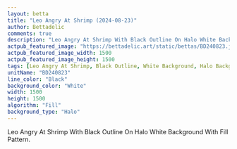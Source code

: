 ```yaml
---
layout: betta
title: "Leo Angry At Shrimp (2024-08-23)"
author: Bettadelic
comments: true
description: "Leo Angry At Shrimp With Black Outline On Halo White Background With Fill Pattern."
actpub_featured_image: "https://bettadelic.art/static/bettas/BD240823.jpg"
actpub_featured_image_width: 1500
actpub_featured_image_height: 1500
tags: [Leo Angry At Shrimp, Black Outline, White Background, Halo Background Pattern, Fill Pattern, August 2024]
unitName: "BD240823"
line_color: "Black"
background_color: "White"
width: 1500
height: 1500
algorithm: "Fill"
background_type: "Halo"
---
```


Leo Angry At Shrimp With Black Outline On Halo White Background With Fill Pattern.
